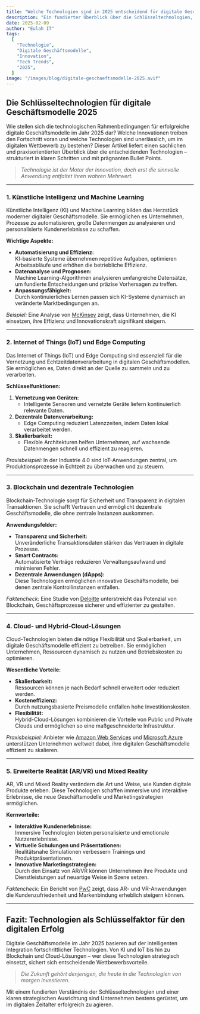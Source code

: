 ```yaml
---
title: "Welche Technologien sind in 2025 entscheidend für digitale Geschäftsmodelle?"
description: "Ein fundierter Überblick über die Schlüsseltechnologien, die digitale Geschäftsmodelle im Jahr 2025 prägen – von künstlicher Intelligenz bis zu Edge-Computing und Blockchain."
date: 2025-02-09
author: "Eulah IT"
tags:
  [
    "Technologie",
    "Digitale Geschäftsmodelle",
    "Innovation",
    "Tech Trends",
    "2025",
  ]
image: "/images/blog/digitale-geschaeftsmodelle-2025.avif"
---
```


## Die Schlüsseltechnologien für digitale Geschäftsmodelle 2025

Wie stellen sich die technologischen Rahmenbedingungen für erfolgreiche digitale Geschäftsmodelle im Jahr 2025 dar? Welche Innovationen treiben den Fortschritt voran und welche Technologien sind unerlässlich, um im digitalen Wettbewerb zu bestehen? Dieser Artikel liefert einen sachlichen und praxisorientierten Überblick über die entscheidenden Technologien – strukturiert in klaren Schritten und mit prägnanten Bullet Points.

> _Technologie ist der Motor der Innovation, doch erst die sinnvolle Anwendung entfaltet ihren wahren Mehrwert._

---

### 1. Künstliche Intelligenz und Machine Learning

Künstliche Intelligenz (KI) und Machine Learning bilden das Herzstück moderner digitaler Geschäftsmodelle. Sie ermöglichen es Unternehmen, Prozesse zu automatisieren, große Datenmengen zu analysieren und personalisierte Kundenerlebnisse zu schaffen.

**Wichtige Aspekte:**

- **Automatisierung und Effizienz:**  
  KI-basierte Systeme übernehmen repetitive Aufgaben, optimieren Arbeitsabläufe und erhöhen die betriebliche Effizienz.
- **Datenanalyse und Prognosen:**  
  Machine Learning-Algorithmen analysieren umfangreiche Datensätze, um fundierte Entscheidungen und präzise Vorhersagen zu treffen.
- **Anpassungsfähigkeit:**  
  Durch kontinuierliches Lernen passen sich KI-Systeme dynamisch an veränderte Marktbedingungen an.

_Beispiel:_ Eine Analyse von [McKinsey](https://www.mckinsey.com/capabilities/mckinsey-digital/our-insights/charting-a-path-to-the-data-and-ai-driven-enterprise-of-2030) zeigt, dass Unternehmen, die KI einsetzen, ihre Effizienz und Innovationskraft signifikant steigern.

---

### 2. Internet of Things (IoT) und Edge Computing

Das Internet of Things (IoT) und Edge Computing sind essenziell für die Vernetzung und Echtzeitdatenverarbeitung in digitalen Geschäftsmodellen. Sie ermöglichen es, Daten direkt an der Quelle zu sammeln und zu verarbeiten.

**Schlüsselfunktionen:**

1. **Vernetzung von Geräten:**
   - Intelligente Sensoren und vernetzte Geräte liefern kontinuierlich relevante Daten.
2. **Dezentrale Datenverarbeitung:**
   - Edge Computing reduziert Latenzzeiten, indem Daten lokal verarbeitet werden.
3. **Skalierbarkeit:**
   - Flexible Architekturen helfen Unternehmen, auf wachsende Datenmengen schnell und effizient zu reagieren.

_Praxisbeispiel:_ In der Industrie 4.0 sind IoT-Anwendungen zentral, um Produktionsprozesse in Echtzeit zu überwachen und zu steuern.

---

### 3. Blockchain und dezentrale Technologien

Blockchain-Technologie sorgt für Sicherheit und Transparenz in digitalen Transaktionen. Sie schafft Vertrauen und ermöglicht dezentrale Geschäftsmodelle, die ohne zentrale Instanzen auskommen.

**Anwendungsfelder:**

- **Transparenz und Sicherheit:**  
  Unveränderliche Transaktionsdaten stärken das Vertrauen in digitale Prozesse.
- **Smart Contracts:**  
  Automatisierte Verträge reduzieren Verwaltungsaufwand und minimieren Fehler.
- **Dezentrale Anwendungen (dApps):**  
  Diese Technologien ermöglichen innovative Geschäftsmodelle, bei denen zentrale Kontrollinstanzen entfallen.

_Faktencheck:_ Eine Studie von [Deloitte](https://www2.deloitte.com/content/dam/Deloitte/in/Documents/technology-media-telecommunications/in-tmt-blockchain-single-page-draft-noexp.pdf) unterstreicht das Potenzial von Blockchain, Geschäftsprozesse sicherer und effizienter zu gestalten.

---

### 4. Cloud- und Hybrid-Cloud-Lösungen

Cloud-Technologien bieten die nötige Flexibilität und Skalierbarkeit, um digitale Geschäftsmodelle effizient zu betreiben. Sie ermöglichen Unternehmen, Ressourcen dynamisch zu nutzen und Betriebskosten zu optimieren.

**Wesentliche Vorteile:**

- **Skalierbarkeit:**  
  Ressourcen können je nach Bedarf schnell erweitert oder reduziert werden.
- **Kosteneffizienz:**  
  Durch nutzungsbasierte Preismodelle entfallen hohe Investitionskosten.
- **Flexibilität:**  
  Hybrid-Cloud-Lösungen kombinieren die Vorteile von Public und Private Clouds und ermöglichen so eine maßgeschneiderte Infrastruktur.

_Praxisbeispiel:_ Anbieter wie [Amazon Web Services](https://aws.amazon.com) und [Microsoft Azure](https://azure.microsoft.com) unterstützen Unternehmen weltweit dabei, ihre digitalen Geschäftsmodelle effizient zu skalieren.

---

### 5. Erweiterte Realität (AR/VR) und Mixed Reality

AR, VR und Mixed Reality verändern die Art und Weise, wie Kunden digitale Produkte erleben. Diese Technologien schaffen immersive und interaktive Erlebnisse, die neue Geschäftsmodelle und Marketingstrategien ermöglichen.

**Kernvorteile:**

- **Interaktive Kundenerlebnisse:**  
  Immersive Technologien bieten personalisierte und emotionale Nutzererlebnisse.
- **Virtuelle Schulungen und Präsentationen:**  
  Realitätsnahe Simulationen verbessern Trainings und Produktpräsentationen.
- **Innovative Marketingstrategien:**  
  Durch den Einsatz von AR/VR können Unternehmen ihre Produkte und Dienstleistungen auf neuartige Weise in Szene setzen.

_Faktencheck:_ Ein Bericht von [PwC](https://www.pwc.com/gx/en/industries/technology/publications/economic-impact-of-vr-ar.html) zeigt, dass AR- und VR-Anwendungen die Kundenzufriedenheit und Markenbindung erheblich steigern können.

---

## Fazit: Technologien als Schlüsselfaktor für den digitalen Erfolg

Digitale Geschäftsmodelle im Jahr 2025 basieren auf der intelligenten Integration fortschrittlicher Technologien. Von KI und IoT bis hin zu Blockchain und Cloud-Lösungen – wer diese Technologien strategisch einsetzt, sichert sich entscheidende Wettbewerbsvorteile.

> _Die Zukunft gehört denjenigen, die heute in die Technologien von morgen investieren._

Mit einem fundierten Verständnis der Schlüsseltechnologien und einer klaren strategischen Ausrichtung sind Unternehmen bestens gerüstet, um im digitalen Zeitalter erfolgreich zu agieren.
